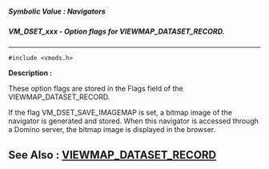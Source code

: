 ##### Symbolic Value : Navigators
##### VM_DSET_xxx - Option flags for VIEWMAP_DATASET_RECORD.
---
```
#include <vmods.h>
```
**Description :**

These option flags are stored in the Flags field of the VIEWMAP_DATASET_RECORD.

If the flag VM_DSET_SAVE_IMAGEMAP is set, a bitmap image of the navigator is 
generated and stored.  When this navigator is accessed through a Domino server, 
the bitmap image is displayed in the browser.

**See Also :**
[VIEWMAP_DATASET_RECORD](/domino-c-api-docs/reference/Data/VIEWMAP_DATASET_RECORD)
---
